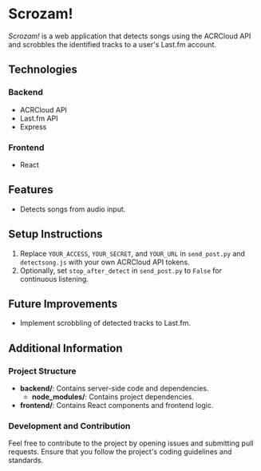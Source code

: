 # Scrozam!

*Scrozam!* is a web application that detects songs using the ACRCloud API and scrobbles the identified tracks to a user's Last.fm account.

## Technologies

### Backend
- ACRCloud API
- Last.fm API
- Express

### Frontend
- React

## Features
- Detects songs from audio input.

## Setup Instructions

1. Replace `YOUR_ACCESS`, `YOUR_SECRET`, and `YOUR_URL` in `send_post.py` and `detectsong.js` with your own ACRCloud API tokens.
2. Optionally, set `stop_after_detect` in `send_post.py` to `False` for continuous listening.

## Future Improvements

- Implement scrobbling of detected tracks to Last.fm.

## Additional Information

### Project Structure
- **backend/**: Contains server-side code and dependencies.
    - **node_modules/**: Contains project dependencies.
- **frontend/**: Contains React components and frontend logic.

### Development and Contribution
Feel free to contribute to the project by opening issues and submitting pull requests. Ensure that you follow the project's coding guidelines and standards.
